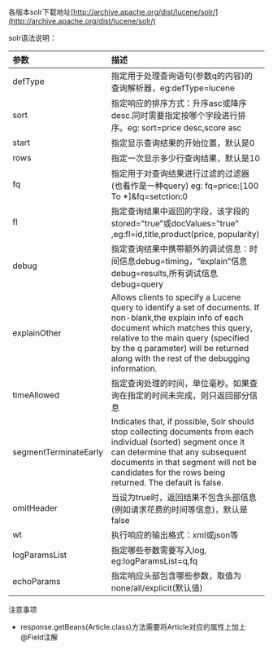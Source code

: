 各版本solr下载地址[http://archive.apache.org/dist/lucene/solr/](http://archive.apache.org/dist/lucene/solr/)

solr语法说明：

| 参数 | 描述 |
| :--- | :--- |
| defType | 指定用于处理查询语句\(参数q的内容\)的查询解析器，eg:defType=lucene |
| sort | 指定响应的排序方式：升序asc或降序desc.同时需要指定按哪个字段进行排序。eg: sort=price desc,score asc |
| start | 指定显示查询结果的开始位置，默认是0 |
| rows | 指定一次显示多少行查询结果，默认是10 |
| fq | 指定用于对查询结果进行过滤的过滤器\(也看作是一种query\) eg: fq=price:\[100 To \*\]&fq=setction:0 |
| fl | 指定查询结果中返回的字段，该字段的stored=”true”或docValues=”true” ,eg:fl=id,title,product\(price, popularity\) |
| debug | 指定查询结果中携带额外的调试信息：时间信息debug=timing，“explain”信息debug=results,所有调试信息debug=query |
| explainOther | Allows clients to specify a Lucene query to identify a set of documents. If non-blank,the explain info of each document which matches this query, relative to the main query \(specified by the q parameter\) will be returned along with the rest of the debugging information. |
| timeAllowed | 指定查询处理的时间，单位毫秒。如果查询在指定的时间未完成，则只返回部分信息 |
| segmentTerminateEarly | Indicates that, if possible, Solr should stop collecting documents from each individual \(sorted\) segment once it can determine that any subsequent documents in that segment will not be candidates for the rows being returned. The default is false. |
| omitHeader | 当设为true时，返回结果不包含头部信息\(例如请求花费的时间等信息\)，默认是false |
| wt | 执行响应的输出格式：xml或json等 |
| logParamsList | 指定哪些参数需要写入log, eg:logParamsList=q,fq |
| echoParams | 指定响应头部包含哪些参数，取值为none/all/explicit\(默认值\) |



注意事项

* response.getBeans\(Article.class\)方法需要将Article对应的属性上加上@Field注解



